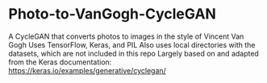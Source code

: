 # Photo-to-VanGogh-CycleGAN
A CycleGAN that converts photos to images in the style of Vincent Van Gogh
Uses TensorFlow, Keras, and PIL
Also uses local directories with the datasets, which are not included in this repo
Largely based on and adapted from the Keras documentation: https://keras.io/examples/generative/cyclegan/

